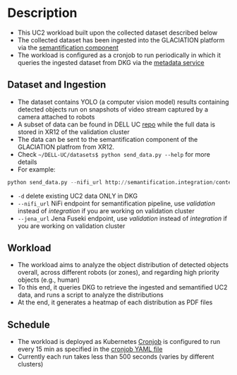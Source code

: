 # Description
* This UC2 workload built upon the collected dataset described below
* The collected dataset has been ingested into the GLACIATION platform via the [semantification component](https://github.com/glaciation-heu/glaciation-semantification-service)
* The workload is configured as a cronjob to run periodically in which it queries the ingested dataset from DKG via the [metadata service](https://github.com/glaciation-heu/glaciation-metadata-service)

## Dataset and Ingestion 
* The dataset contains YOLO (a computer vision model) results containing detected objects run on snapshots of video stream captured by a camera attached to robots
* A subset of data can be found in DELL UC [repo](https://github.com/glaciation-heu/DELL-UC/tree/main/datasets) while the full data is stored in XR12 of the validation cluster
* The data can be sent to the semantification component of the GLACIATION platfrom from XR12.
* Check ```~/DELL-UC/datasets$ python send_data.py --help``` for more details
* For example:
```python
python send_data.py --nifi_url http://semantification.integration/contentListener --jena_url http://jena-fuseki.integration/slice -d
```
* ```-d``` delete existing UC2 data ONLY in DKG
* ```--nifi_url``` NiFi endpoint for semantification pipeline, use *validation* instead of *integration* if you are working on validation cluster
* ```--jena_url``` Jena Fuseki endpoint, use *validation* instead of *integration* if you are working on validation cluster

## Workload
* The workload aims to analyze the object distribution of detected objects overall, across different robots (or zones), and regarding high priority objects (e.g., human)
* To this end, it queries DKG to retrieve the ingested and semantified UC2 data, and runs a script to analyze the distributions
* At the end, it generates a heatmap of each distribution as PDF files

## Schedule
* The workload is deployed as Kubernetes [Cronjob](https://kubernetes.io/docs/concepts/workloads/controllers/cron-jobs/) is configured to run every 15 min as specified in the [cronjob YAML file](https://github.com/glaciation-heu/glaciation-uc2-workload-service/blob/main/server/charts/server/templates/cronjob.yaml)
* Currently each run takes less than 500 seconds (varies by different clusters)
